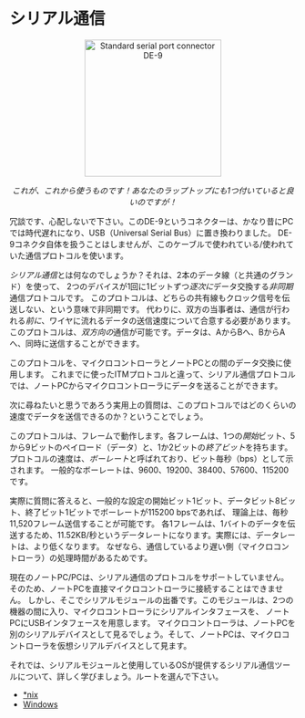 <!-- # Serial communication -->

# シリアル通信

<a href="https://en.wikipedia.org/wiki/File:Serial_port.jpg">
<p align="center">
<img height="240" title="Standard serial port connector DE-9" src="https://upload.wikimedia.org/wikipedia/commons/thumb/e/ea/Serial_port.jpg/800px-Serial_port.jpg">
</p>
</a>
<!-- 
<p align="center">
<em>This is what we'll be using. I hope your computer has one!</em>
</p>
 -->

<p align="center">
<em>これが、これから使うものです！あなたのラップトップにも1つ付いていると良いのですが！</em>
</p>

<!-- 
Nah, don't worry. This connector, the DE-9, went out of fashion on PCs quite some time ago; it got
replaced by the Universal Serial Bus (USB). We won't be dealing with the DE-9 connector itself but
with the communication protocol that this cable is/was usually used for.
 -->

冗談です、心配しないで下さい。このDE-9というコネクターは、かなり昔にPCでは時代遅れになり、USB（Universal Serial Bus）に置き換わりました。
DE-9コネクタ自体を扱うことはしませんが、このケーブルで使われている/使われていた通信プロトコルを使います。

<!-- 
So what's this *serial communication*? It's an *asynchronous* communication protocol where two
devices exchange data *serially*, as in one bit at a time, using two data lines (plus a common
ground). The protocol is asynchronous in the sense that neither of the shared lines carries a clock
signal. Instead both parties must agree on how fast data will be sent along the wire *before* the
communication occurs. This protocol allows *duplex* communication as data can be sent from A to B
and from B to A simultaneously.
 -->

*シリアル通信*とは何なのでしょうか？それは、2本のデータ線（と共通のグランド）を使って、
2つのデバイスが1回に1ビットずつ*逐次に*データ交換する*非同期*通信プロトコルです。
このプロトコルは、どちらの共有線もクロック信号を伝送しない、という意味で非同期です。
代わりに、双方の当事者は、通信が行われる*前に*、ワイヤに流れるデータの送信速度について合意する必要があります。
このプロトコルは、*双方向の*通信が可能です。データは、AからBへ、BからAへ、同時に送信することができます。

<!-- 
We'll be using this protocol to exchange data between the microcontroller and your laptop. In
contrast to the ITM protocol we have used before, with the serial communication protocol you can
send data from your laptop to the microcontroller.
 -->

このプロトコルを、マイクロコントローラとノートPCとの間のデータ交換に使用します。
これまでに使ったITMプロトコルと違って、シリアル通信プロトコルでは、ノートPCからマイクロコントローラにデータを送ることができます。

<!-- 
The next practical question you probably want to ask is: How fast can we send data through this
protocol?
 -->

次に尋ねたいと思うであろう実用上の質問は、このプロトコルではどのくらいの速度でデータを送信できるのか？ということでしょう。

<!-- 
This protocol works with frames. Each frame has one *start* bit, 5 to 9 bits of payload (data) and 1
to 2 *stop bits*. The speed of the protocol is known as *baud rate* and it's quoted in bits per
second (bps). Common baud rates are: 9600, 19200, 38400, 57600 and 115200 bps.
 -->

このプロトコルは、フレームで動作します。各フレームは、1つの*開始*ビット、5から9ビットのペイロード（データ）と、1か2ビットの*終了ビット*を持ちます。
プロトコルの速度は、*ボーレート*と呼ばれており、ビット毎秒（bps）として示されます。
一般的なボーレートは、9600、19200、38400、57600、115200です。

<!-- 
To actually answer the question: With a common configuration of 1 start bit, 8 bits of data, 1
stop bit and a baud rate of 115200 bps one can, in theory, send 11,520 frames per second. Since each
one frame carries a byte of data that results in a data rate of 11.52 KB/s. In practice, the data
rate will probably be lower because of processing times on the slower side of the communication (the
microcontroller).
 -->

実際に質問に答えると、一般的な設定の開始ビット1ビット、データビット8ビット、終了ビット1ビットでボーレートが115200 bpsであれば、
理論上は、毎秒11,520フレーム送信することが可能です。
各1フレームは、1バイトのデータを伝送するため、11.52KB/秒というデータレートになります。実際には、データレートは、より低くなります。
なぜなら、通信しているより遅い側（マイクロコントローラ）の処理時間があるためです。

<!-- 
Today's laptops/PCs don't support the serial communication protocol. So you can't directly connect
your laptop to the microcontroller. But that's where the serial module comes in. This module will
sit between the two and expose a serial interface to the microcontroller and an USB interface to
your computer. The microcontroller will see your computer as another serial device and your computer
will see the microcontroller as a virtual serial device.
 -->

現在のノートPC/PCは、シリアル通信のプロトコルをサポートしていません。そのため、ノートPCを直接マイクロコントローラに接続することはできません。
しかし、そこでシリアルモジュールの出番です。このモジュールは、2つの機器の間に入り、マイクロコントローラにシリアルインタフェースを、
ノートPCにUSBインタフェースを用意します。
マイクロコントローラは、ノートPCを別のシリアルデバイスとして見るでしょう。そして、ノートPCは、マイクロコントローラを仮想シリアルデバイスとして見ます。

<!-- 
Now, let's get familiar with the serial module and the serial communication tools that your OS
offers. Pick a route:
 -->

それでは、シリアルモジュールと使用しているOSが提供するシリアル通信ツールについて、詳しく学びましょう。ルートを選んで下さい。

- [\*nix](nix-tooling.md)
- [Windows](windows-tooling.md)

[ASC]: https://en.wikipedia.org/wiki/Asynchronous_serial_communication
